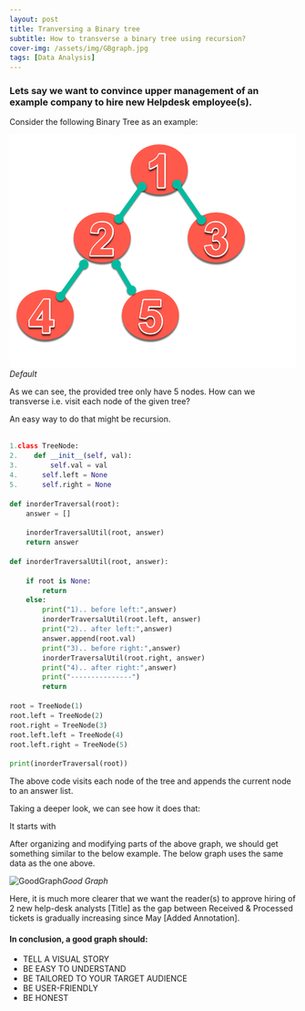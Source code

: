 ```yaml
---
layout: post
title: Tranversing a Binary tree
subtitle: How to transverse a binary tree using recursion?
cover-img: /assets/img/GBgraph.jpg
tags: [Data Analysis]
---
```


### Lets say we want to convince upper management of an example company to hire new Helpdesk employee(s).

Consider the following Binary Tree as an example:

![default](./assets/img/d.png) *Default*

As we can see, the provided tree only have 5 nodes. How can we transverse i.e. visit each node of the given tree?

An easy way to do that might be recursion.


```python

1.class TreeNode:
2.    def __init__(self, val):
3.        self.val = val
4.      self.left = None
5.      self.right = None

def inorderTraversal(root):
    answer = []

    inorderTraversalUtil(root, answer)
    return answer

def inorderTraversalUtil(root, answer):

    if root is None:
        return
    else:
        print("1).. before left:",answer)
        inorderTraversalUtil(root.left, answer)
        print("2).. after left:",answer)
        answer.append(root.val)
        print("3).. before right:",answer)
        inorderTraversalUtil(root.right, answer)
        print("4).. after right:",answer)
        print("---------------")
        return

root = TreeNode(1)
root.left = TreeNode(2)
root.right = TreeNode(3)
root.left.left = TreeNode(4)
root.left.right = TreeNode(5)

print(inorderTraversal(root))

```

The above code visits each node of the tree and appends the current node to an answer list.

Taking a deeper look, we can see how it does that:

It starts with



After organizing and modifying parts of the above graph, we should get something similar to the below example. The below graph uses the same data as the one above.

![GoodGraph](https://raw.githubusercontent.com/jarnailchahal/home/master/_site/assets/img/goodgraph.png)*Good Graph*

Here, it is much more clearer that we want the reader(s) to approve hiring of 2 new help-desk analysts [Title] as the gap between Received & Processed tickets is gradually increasing since May [Added Annotation].

#### In conclusion, a good graph should:

*	TELL A VISUAL STORY
*	BE EASY TO UNDERSTAND
* BE TAILORED TO YOUR TARGET AUDIENCE
* BE USER-FRIENDLY
* BE HONEST
